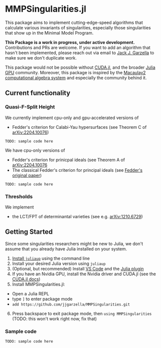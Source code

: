 # MMPSingularities.jl

This package aims to implement cutting-edge-speed algorithms that calculate various invariants of singularities, especially those singularities that show up in the Minimal Model Program. 

**This Package is a work in progress, under active development.** Contributions and PRs are welcome. If you want to add an algorithm that hasn't been implemented, please reach out via email to [Jack J. Garzella](https://mathweb.ucsd.edu/~jjgarzel/) to make sure we don't duplicate work.

This package would not be possible without [CUDA.jl](https://github.com/JuliaGPU/CUDA.jl), and the broader [Julia GPU](https://juliagpu.org/) community. Moreover, this package is inspired by the [Macaulay2 computational algebra system](https://macaulay2.com/) and especially the community behind it. 

## Current functionality

### Quasi-F-Split Height

We currently implement cpu-only and gpu-accelerated versions of

* Fedder's criterion for Calabi-Yau hypersurfaces (see Theorem C of [arXiv:2204.10076](https://arxiv.org/abs/2204.10076))

```
TODO: sample code here
```

We have cpu-only versions of

* Fedder's criterion for prinicpal ideals (see Theorem A of [arXiv:2204.10076](https://arxiv.org/abs/2204.10076)
* The classical Fedder's criterion for principal ideals (see [Fedder's original paper](https://www.ams.org/journals/tran/1983-278-02/S0002-9947-1983-0701505-0/S0002-9947-1983-0701505-0.pdf))

```
TODO: sample code here
```

### Thresholds

We implement

* the LCT/FPT of determinantal varieties (see e.g. [arXiv:1210.6729](https://arxiv.org/abs/1210.6729))

## Getting Started

Since some singularities researchers might be new to Julia, we don't assume that you already have Julia installed on your system.

1. [Install `juliaup`](https://github.com/JuliaLang/juliaup) using the command line
2. Install your desired Julia version using `juliaup`
3. (Optional, but recommended) Install [VS Code](https://code.visualstudio.com/) and the [Julia plugin](https://www.julia-vscode.org/)
4. If you have an Nvidia GPU, install the Nvidia driver and CUDA.jl (see the [CUDA.jl docs](https://cuda.juliagpu.org/stable/installation/overview/))
5. Install MMPSingularities.jl:
  * Open a Julia REPL
  * type `]` to enter package mode
  * `add https://github.com/jjgarzella/MMPSingularities.git`
6. Press backspace to exit package mode, then `using MMPSingularities` (TODO: this won't work right now, fix that)

### Sample code

```
TODO: sample code here
```

